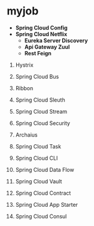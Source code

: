 # myjob
 - **Spring Cloud Config**
 - **Spring Cloud Netflix**
     - **Eureka Server Discovery**
     - **Api Gateway Zuul**
     - **Rest Feign**



1. Hystrix
2. Spring Cloud Bus
3. Ribbon
4. Spring Cloud Sleuth
5. Spring Cloud Stream
6. Spring Cloud Security
7. Archaius 
8. Spring Cloud Task


1. Spring Cloud CLI
2. Spring Cloud Data Flow
3. Spring Cloud Vault
4. Spring Cloud Contract
5. Spring Cloud App Starter
6. Spring Cloud Consul
